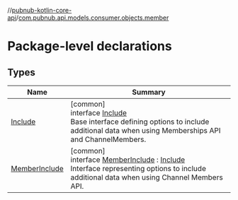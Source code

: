 //[pubnub-kotlin-core-api](../../index.md)/[com.pubnub.api.models.consumer.objects.member](index.md)

# Package-level declarations

## Types

| Name | Summary |
|---|---|
| [Include](-include/index.md) | [common]<br>interface [Include](-include/index.md)<br>Base interface defining options to include additional data when using Memberships API and ChannelMembers. |
| [MemberInclude](-member-include/index.md) | [common]<br>interface [MemberInclude](-member-include/index.md) : [Include](-include/index.md)<br>Interface representing options to include additional data when using Channel Members API. |
